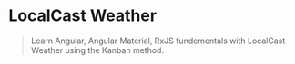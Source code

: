 # LocalCast Weather
> Learn Angular, Angular Material, RxJS fundementals with LocalCast Weather using the Kanban method.
